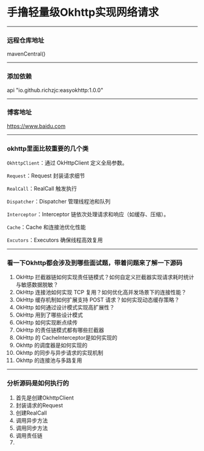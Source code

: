# 手撸轻量级Okhttp实现网络请求
---

### 远程仓库地址
mavenCentral()

---

### 添加依赖

api "io.github.richzjc:easyokhttp:1.0.0"

--- 

### 博客地址

https://www.baidu.com

---

### okhttp里面比较重要的几个类

`OkhttpClient`：通过 OkHttpClient 定义全局参数。

`Request`：Request 封装请求细节

`RealCall`：RealCall 触发执行

`Dispatcher`：Dispatcher 管理线程池和队列

`Interceptor`：Interceptor 链依次处理请求和响应（如缓存、压缩）。

`Cache`：Cache 和连接池优化性能

`Excutors`：Executors 确保线程高效复用

---
### 看一下Okhttp都会涉及到哪些面试题，带着问题来了解一下源码
1. OkHttp 拦截器链如何实现责任链模式？如何自定义拦截器实现请求耗时统计与敏感数据脱敏？
2. OkHttp 连接池如何实现 TCP 复用？如何优化高并发场景下的连接性能？
3. OkHttp 缓存机制如何扩展支持 POST 请求？如何实现动态缓存策略？
4. OkHttp 如何通过设计模式实现高扩展性？
5. OkHttp 用到了哪些设计模式
6. OkHttp 如何实现断点续传
7. OkHttp 的责任链模式都有哪些拦截器
8. OkHttp 的 CacheInterceptor是如何实现的
9. Okhttp 的调度器是如何实现的
10. Okhttp 的同步与异步请求的实现机制
11. Okhttp 的连接池与多路复用

---
### 分析源码是如何执行的

1. 首先是创建OkhttpClient
2. 封装请求的Request
3. 创建RealCall
4. 调用异步方法
5. 调用同步方法
6. 调用责任链
7. 
